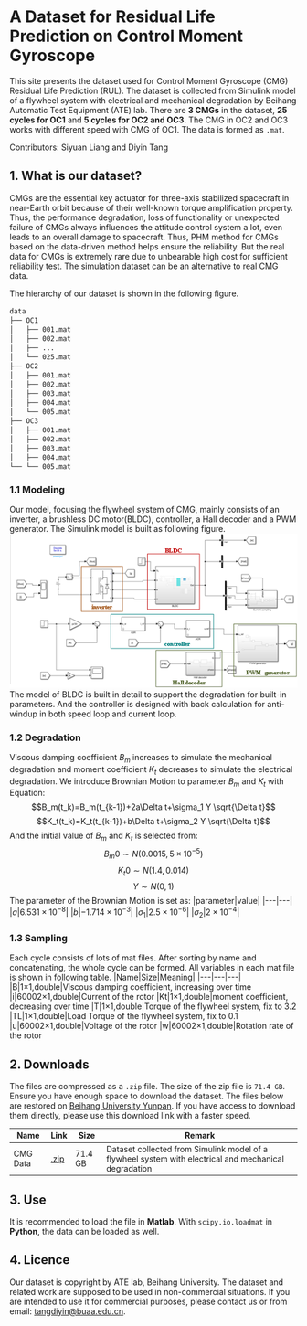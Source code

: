 # A Dataset for Residual Life Prediction on Control Moment Gyroscope
This site presents the dataset used for Control Moment Gyroscope (CMG) Residual Life Prediction (RUL). The dataset is collected from Simulink model of a flywheel system with electrical and mechanical degradation by Beihang Automatic Test Equipment (ATE) lab. There are **3 CMGs** in the dataset, **25 cycles for OC1** and **5 cycles for OC2 and OC3**. The CMG in OC2 and OC3 works with different speed with CMG of OC1. The data is formed as `.mat`.

Contributors:
Siyuan Liang and Diyin Tang

## 1. What is our dataset?
CMGs are the essential key actuator for three-axis stabilized spacecraft in near-Earth orbit because of their well-known torque amplification property. Thus, the performance degradation, loss of functionality or unexpected failure of CMGs always influences the attitude control system a lot, even leads to an overall damage to spacecraft. Thus, PHM method for CMGs based on the data-driven method helps ensure the reliability. But the real data for CMGs is extremely rare due to unbearable high cost for sufficient reliability test. The simulation dataset can be an alternative to real CMG data.

The hierarchy of our dataset is shown in the following figure.
```
data
├── OC1
│   ├── 001.mat
│   ├── 002.mat
│   ├── ...
│   └── 025.mat
├── OC2
│   ├── 001.mat
│   ├── 002.mat
│   ├── 003.mat
│   ├── 004.mat
│   └── 005.mat
├── OC3
│   ├── 001.mat
│   ├── 002.mat
│   ├── 003.mat
│   ├── 004.mat
└── └── 005.mat
```
### 1.1 Modeling
Our model, focusing the flywheel system of CMG,  mainly consists of an inverter, a brushless DC motor(BLDC), controller, a Hall decoder and a PWM generator. The Simulink model is built as following figure.
![Simulink of CMG](./image001.png)
The model of BLDC is built in detail to support the degradation for built-in parameters. And the controller is designed with back calculation for anti-windup in both speed loop and current loop. 
### 1.2 Degradation
Viscous damping coefficient $B_m$ increases to simulate the mechanical degradation and moment coefficient $K_t$ decreases to simulate the electrical degradation. We introduce Brownian Motion to parameter $B_m$ and $K_t$ with Equation:
$$B_m(t_k)=B_m(t_{k-1})+2a\Delta t+\sigma_1 Y \sqrt{\Delta t}$$
$$K_t(t_k)=K_t(t_{k-1})+b\Delta t+\sigma_2 Y \sqrt{\Delta t}$$
And the initial value of $B_m$ and $K_t$ is selected from:
$$B_m0 \sim N(0.0015,5 \times 10^{-5})$$
$$K_t0 \sim N(1.4,0.014)$$
$$Y \sim N(0,1)$$
The parameter of the Brownian Motion is set as:
|parameter|value|
|---|---|
|$a$|$6.531\times10^{-8}$|
|$b$|$-1.714\times10^{-3}$|
|$\sigma_1$|$2.5\times10^{-6}$|
|$\sigma_2$|$2\times10^{-4}$|
### 1.3 Sampling
Each cycle consists of lots of mat files. After sorting by name and concatenating, the whole cycle can be formed. All variables in each mat file is shown in following table.
|Name|Size|Meaning|
|---|---|---|
|B|1×1,double|Viscous damping coefficient, increasing over time
|i|60002×1,double|Current of the rotor
|Kt|1×1,double|moment coefficient, decreasing over time
|T|1×1,double|Torque of the flywheel system, fix to 3.2
|TL|1×1,double|Load Torque of the flywheel system, fix to 0.1
|u|60002×1,double|Voltage of the rotor
|w|60002×1,double|Rotation rate of the rotor
## 2. Downloads
The files are compressed as a `.zip` file. The size of the zip file is `71.4 GB`. Ensure you have enough space to download the dataset. The files below are restored on [Beihang University Yunpan](https://bhpan.buaa.edu.cn/link/AA83C1796E163C4EE18FF1551845D0A588). If you have access to download them directly, please use this download link with a faster speed.

|Name          |Link    |Size   |Remark|
|--------------|--------|-------|------|
| CMG Data     |[.zip](https://bhpan.buaa.edu.cn/link/AA3FB473EB5F8F4EFC9BCFBCC4B620F4EE)| 71.4 GB| Dataset collected from Simulink model of a flywheel system with electrical and mechanical degradation |


## 3. Use
It is recommended to load the file in **Matlab**. With `scipy.io.loadmat` in **Python**, the data can be loaded as well.
## 4. Licence
Our dataset is copyright by ATE lab, Beihang University. The dataset and related work are supposed to be used in non-commercial situations. If you are intended to use it for commercial purposes, please contact us or from email: tangdiyin@buaa.edu.cn.
